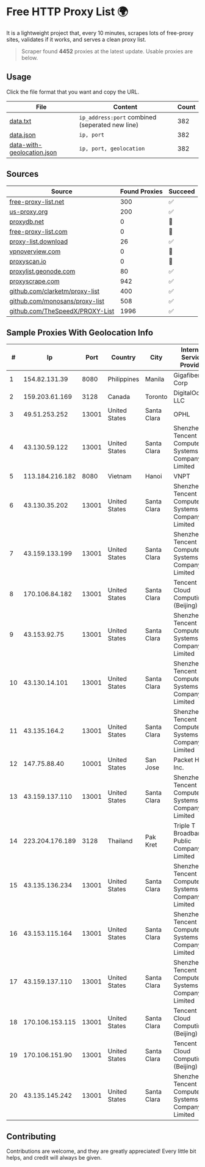 
# Free HTTP Proxy List 🌍

It is a lightweight project that, every 10 minutes, scrapes lots of free-proxy sites, validates if it works, and serves a clean proxy list.


> Scraper found **4452** proxies at the latest update. Usable proxies are below.

## Usage

Click the file format that you want and copy the URL.


|File|Content|Count|
|----|-------|-----|
|[data.txt](https://raw.githubusercontent.com/themiralay/Proxy-List-World/master/data.txt)|`ip_address:port` combined (seperated new line)|382|
|[data.json](https://raw.githubusercontent.com/themiralay/Proxy-List-World/master/data.json)|`ip, port`|382|
|[data-with-geolocation.json](https://raw.githubusercontent.com/themiralay/Proxy-List-World/master/data-with-geolocation.json)|`ip, port, geolocation`|382|

## Sources

|Source|Found Proxies|Succeed|
|------|-------------|-------|
|[free-proxy-list.net](https://free-proxy-list.net)|300|✅|
|[us-proxy.org](https://www.us-proxy.org)|200|✅|
|[proxydb.net](http://proxydb.net)|0|🚫|
|[free-proxy-list.com](https://free-proxy-list.com/?page=&port=&type%5B%5D=http&type%5B%5D=https&up_time=0&search=Search)|0|🚫|
|[proxy-list.download](https://www.proxy-list.download/HTTP)|26|✅|
|[vpnoverview.com](https://vpnoverview.com/privacy/anonymous-browsing/free-proxy-servers)|0|🚫|
|[proxyscan.io](https://www.proxyscan.io)|0|🚫|
|[proxylist.geonode.com](https://proxylist.geonode.com/api/proxy-list?limit=300&page=1&sort_by=lastChecked&sort_type=desc&protocols=http,https)|80|✅|
|[proxyscrape.com](https://api.proxyscrape.com/v2/?request=displayproxies&protocol=http&timeout=10000&country=all&ssl=all&anonymity=all)|942|✅|
|[github.com/clarketm/proxy-list](https://raw.githubusercontent.com/clarketm/proxy-list/master/proxy-list-raw.txt)|400|✅|
|[github.com/monosans/proxy-list](https://raw.githubusercontent.com/monosans/proxy-list/main/proxies/http.txt)|508|✅|
|[github.com/TheSpeedX/PROXY-List](https://raw.githubusercontent.com/TheSpeedX/PROXY-List/master/http.txt)|1996|✅|


## Sample Proxies With Geolocation Info

|#|Ip|Port|Country|City|Internet Service Provider|
|-|--|----|-------|----|-------------------------|
|1|154.82.131.39|8080|Philippines|Manila|Gigafiber Corp|
|2|159.203.61.169|3128|Canada|Toronto|DigitalOcean, LLC|
|3|49.51.253.252|13001|United States|Santa Clara|OPHL|
|4|43.130.59.122|13001|United States|Santa Clara|Shenzhen Tencent Computer Systems Company Limited|
|5|113.184.216.182|8080|Vietnam|Hanoi|VNPT|
|6|43.130.35.202|13001|United States|Santa Clara|Shenzhen Tencent Computer Systems Company Limited|
|7|43.159.133.199|13001|United States|Santa Clara|Shenzhen Tencent Computer Systems Company Limited|
|8|170.106.84.182|13001|United States|Santa Clara|Tencent Cloud Computing (Beijing) Co|
|9|43.153.92.75|13001|United States|Santa Clara|Shenzhen Tencent Computer Systems Company Limited|
|10|43.130.14.101|13001|United States|Santa Clara|Shenzhen Tencent Computer Systems Company Limited|
|11|43.135.164.2|13001|United States|Santa Clara|Shenzhen Tencent Computer Systems Company Limited|
|12|147.75.88.40|10001|United States|San Jose|Packet Host, Inc.|
|13|43.159.137.110|13001|United States|Santa Clara|Shenzhen Tencent Computer Systems Company Limited|
|14|223.204.176.189|3128|Thailand|Pak Kret|Triple T Broadband Public Company Limited|
|15|43.135.136.234|13001|United States|Santa Clara|Shenzhen Tencent Computer Systems Company Limited|
|16|43.153.115.164|13001|United States|Santa Clara|Shenzhen Tencent Computer Systems Company Limited|
|17|43.159.137.110|13001|United States|Santa Clara|Shenzhen Tencent Computer Systems Company Limited|
|18|170.106.153.115|13001|United States|Santa Clara|Tencent Cloud Computing (Beijing) Co|
|19|170.106.151.90|13001|United States|Santa Clara|Tencent Cloud Computing (Beijing) Co|
|20|43.135.145.242|13001|United States|Santa Clara|Shenzhen Tencent Computer Systems Company Limited|



## Contributing

Contributions are welcome, and they are greatly appreciated! Every
little bit helps, and credit will always be given.

